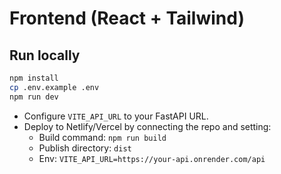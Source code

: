 # Frontend (React + Tailwind)

## Run locally
```bash
npm install
cp .env.example .env
npm run dev
```

- Configure `VITE_API_URL` to your FastAPI URL.
- Deploy to Netlify/Vercel by connecting the repo and setting:
  - Build command: `npm run build`
  - Publish directory: `dist`
  - Env: `VITE_API_URL=https://your-api.onrender.com/api`
